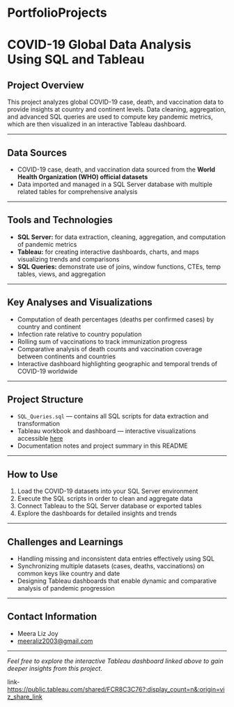 # PortfolioProjects
# COVID-19 Global Data Analysis Using SQL and Tableau

## Project Overview

This project analyzes global COVID-19 case, death, and vaccination data to provide insights at country and continent levels. Data cleaning, aggregation, and advanced SQL queries are used to compute key pandemic metrics, which are then visualized in an interactive Tableau dashboard.

---

## Data Sources

- COVID-19 case, death, and vaccination data sourced from the **World Health Organization (WHO) official datasets**  
- Data imported and managed in a SQL Server database with multiple related tables for comprehensive analysis

---

## Tools and Technologies

- **SQL Server:** for data extraction, cleaning, aggregation, and computation of pandemic metrics  
- **Tableau:** for creating interactive dashboards, charts, and maps visualizing trends and comparisons  
- **SQL Queries:** demonstrate use of joins, window functions, CTEs, temp tables, views, and aggregation  

---

## Key Analyses and Visualizations

- Computation of death percentages (deaths per confirmed cases) by country and continent  
- Infection rate relative to country population  
- Rolling sum of vaccinations to track immunization progress  
- Comparative analysis of death counts and vaccination coverage between continents and countries  
- Interactive dashboard highlighting geographic and temporal trends of COVID-19 worldwide  

---

## Project Structure

- `SQL_Queries.sql` — contains all SQL scripts for data extraction and transformation  
- Tableau workbook and dashboard — interactive visualizations accessible [here](https://public.tableau.com/shared/FCR8C3C76?:display_count=n&:origin=viz_share_link)  
- Documentation notes and project summary in this README

---

## How to Use

1. Load the COVID-19 datasets into your SQL Server environment  
2. Execute the SQL scripts in order to clean and aggregate data  
3. Connect Tableau to the SQL Server database or exported tables  
4. Explore the dashboards for detailed insights and trends  

---

## Challenges and Learnings

- Handling missing and inconsistent data entries effectively using SQL  
- Synchronizing multiple datasets (cases, deaths, vaccinations) on common keys like country and date  
- Designing Tableau dashboards that enable dynamic and comparative analysis of pandemic progression  

---

## Contact Information

- Meera Liz Joy 
- meeraliz2003@gmail.com 

---

*Feel free to explore the interactive Tableau dashboard linked above to gain deeper insights from this project.*



link- 
https://public.tableau.com/shared/FCR8C3C76?:display_count=n&:origin=viz_share_link
